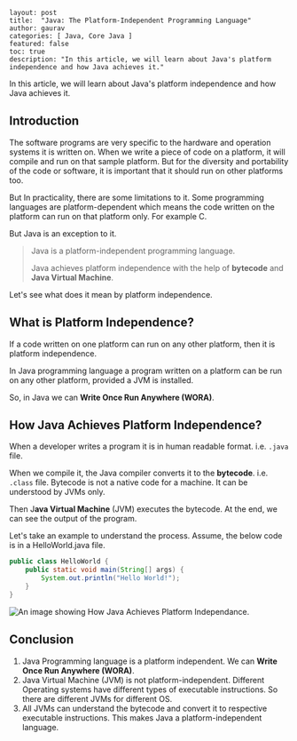 ﻿```
layout: post
title:  "Java: The Platform-Independent Programming Language"
author: gaurav
categories: [ Java, Core Java ]
featured: false
toc: true
description: "In this article, we will learn about Java's platform independence and how Java achieves it."
```

In this article, we will learn about Java's platform independence and how Java achieves it.

## Introduction

The software programs are very specific to the hardware and operation systems it is written on. When we write a piece of code on a platform, it will compile and run on that sample platform. But for the diversity and portability of the code or software, it is important that it should run on other platforms too. 

But In practicality, there are some limitations to it. Some programming languages are platform-dependent which means the code written on the platform can run on that platform only. For example C.

But Java is an exception to it.

> Java is a platform-independent programming language.
>
> Java achieves platform independence with the help of **bytecode** and **Java Virtual Machine**.

Let's see what does it mean by platform independence.

## What is Platform Independence?

If a code written on one platform can run on any other platform, then it is platform independence.

In Java programming language a program written on a platform can be run on any other platform, provided a JVM is installed.

So, in Java we can **Write Once Run Anywhere (WORA)**.

## How Java Achieves Platform Independence?

When a developer writes a program it is in human readable format. i.e. `.java` file.

When we compile it, the Java compiler converts it to the **bytecode**. i.e. `.class` file. Bytecode is not a native code for a machine. It can be understood by JVMs only. 

Then J**ava Virtual Machine** (JVM) executes the bytecode. At the end, we can see the output of the program.

Let's take an example to understand the process. Assume, the below code is in a HelloWorld.java file.

```java
public class HelloWorld {
    public static void main(String[] args) {
        System.out.println("Hello World!");
    }
}
```

![An image showing How Java Achieves Platform Independance.](\images\2023-11-04\java-platform-independent.png)

## Conclusion
1. Java Programming language is a platform independent. We can **Write Once Run Anywhere (WORA)**.
2. Java Virtual Machine (JVM) is not platform-independent. Different Operating systems have different types of executable instructions. So there are different JVMs for different OS.
3. All JVMs can understand the bytecode and convert it to respective executable instructions. This makes Java a platform-independent language.
